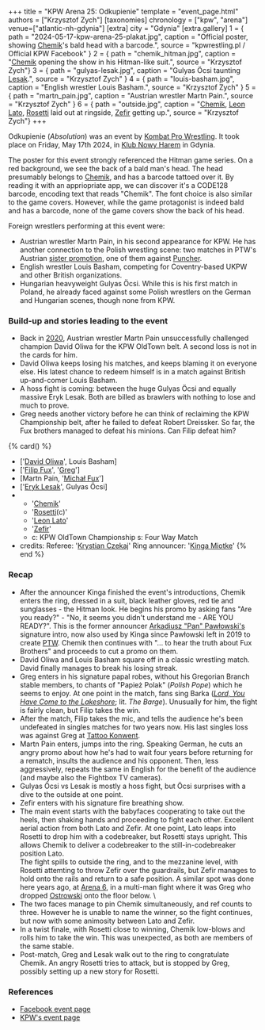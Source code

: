 +++
title = "KPW Arena 25: Odkupienie"
template = "event_page.html"
authors = ["Krzysztof Zych"]
[taxonomies]
chronology = ["kpw", "arena"]
venue=["atlantic-nh-gdynia"]
[extra]
city = "Gdynia"
[extra.gallery]
1 = { path = "2024-05-17-kpw-arena-25-plakat.jpg", caption = "Official poster, showing [Chemik](@/w/chemik.md)'s bald head with a barcode.", source = "kpwrestling.pl / Official KPW Facebook" }
2 = { path = "chemik_hitman.jpg", caption = "[Chemik](@/w/chemik.md) opening the show in his Hitman-like suit.", source = "Krzysztof Zych"}
3 = { path = "gulyas-lesak.jpg", caption = "Gulyas Öcsi taunting [Lesak](@/w/eryk-lesak.md).", source = "Krzysztof Zych" }
4 = { path = "louis-basham.jpg", caption = "English wrestler Louis Basham.", source = "Krzysztof Zych" }
5 = { path = "martn_pain.jpg", caption = "Austrian wrestler Martn Pain.", source = "Krzysztof Zych" }
6 = { path = "outside.jpg", caption = "[Chemik](@/w/chemik.md), [Leon Lato](@/w/leon-lato.md), [Rosetti](@/w/rosetti.md) laid out at ringside, [Zefir](@/w/zefir.md) getting up.", source = "Krzysztof Zych"}
+++

Odkupienie (_Absolution_) was an event by [Kombat Pro Wrestling](@/o/kpw.md). It took place on Friday, May 17th 2024, in [Klub Nowy Harem](@/v/atlantic-nh-gdynia.md) in Gdynia.

The poster for this event strongly referenced the Hitman game series. On a red background, we see the back of a bald man's head. The head presumably belongs to [Chemik](@/w/chemik.md), and has a barcode tattoed over it. By reading it with an appriopriate app, we can discover it's a CODE128 barcode, encoding text that reads "Chemik". The font choice is also similar to the game covers. However, while the game protagonist is indeed bald and has a barcode, none of the game covers show the back of his head.

Foreign wrestlers performing at this event were:

* Austrian wrestler Martn Pain, in his second appearance for KPW. He has another connection to the Polish wrestling scene: two matches in PTW's Austrian [sister promotion](@/o/ptw.md#expansion-into-austria), one of them against [Puncher](@/w/puncher.md).
* English wrestler Louis Basham, competing for Coventry-based UKPW and other British organizations.
* Hungarian heavyweight Gulyas Öcsi. While this is his first match in Poland, he already faced against some Polish wrestlers on the German and Hungarian scenes, though none from KPW.

### Build-up and stories leading to the event

* Back in [2020](@/e/kpw/2020-02-01-kpw-arena-16-polowanie.md), Austrian wrestler Martn Pain unsuccessfully challenged champion David Oliwa for the KPW OldTown belt. A second loss is not in the cards for him.
* David Oliwa keeps losing his matches, and keeps blaming it on everyone else. His latest chance to redeem himself is in a match against British up-and-comer Louis Basham.
* A hoss fight is coming: between the huge Gulyas Öcsi and equally massive Eryk Lesak. Both are billed as brawlers with nothing to lose and much to prove.
* Greg needs another victory before he can think of reclaiming the KPW Championship belt, after he failed to defeat Robert Dreissker. So far, the Fux brothers managed to defeat his minions. Can Filip defeat him?

{% card() %}
- ['[David Oliwa](@/w/david-oliwa.md)', Louis Basham]
- ['[Filip Fux](@/w/filip-fux.md)', '[Greg](@/w/greg.md)']
- [Martn Pain, '[Michał Fux](@/w/michal-fux.md)']
- ['[Eryk Lesak](@/w/eryk-lesak.md)', Gulyas Öcsi]
- - '[Chemik](@/w/chemik.md)'
  - '[Rosetti](@/w/rosetti.md)(c)'
  - '[Leon Lato](@/w/leon-lato.md)'
  - '[Zefir](@/w/zefir.md)'
  - c: KPW OldTown Championship
    s: Four Way Match
- credits:
    Referee: '[Krystian Czekaj](@/w/krystian-czekaj.md)'
    Ring announcer: '[Kinga Miotke](@/w/kinga-miotke.md)'
{% end %}

### Recap

* After the announcer Kinga finished the event's introductions, Chemik enters the ring, dressed in a suit, black leather gloves, red tie and sunglasses - the Hitman look. He begins his promo by asking fans "Are you ready?" - "No, it seems you didn't understand me - ARE YOU READY?". This is the former announcer [Arkadiusz "Pan" Pawłowski's](@/w/pan-pawlowski.md) signature intro, now also used by Kinga since Pawłowski left in 2019 to create [PTW](@/o/ptw.md). Chemik then continues with "... to hear the truth about Fux Brothers" and proceeds to cut a promo on them.
* David Oliwa and Louis Basham square off in a classic wrestling match. David finally manages to break his losing streak.
* Greg enters in his signature papal robes, without his Gregorian Branch stable members, to chants of "Papież Polak" (_Polish Pope_) which he seems to enjoy. At one point in the match, fans sing Barka (_[Lord, You Have Come to the Lakeshore](https://en.wikipedia.org/wiki/Lord,_You_Have_Come_to_the_Lakeshore)_; lit. _The Barge_). Unusually for him, the fight is fairly clean, but Filip takes the win.
* After the match, Filip takes the mic, and tells the audience he's been undefeated in singles matches for two years now. His last singles loss was against Greg at [Tattoo Konwent](@/e/kpw/2022-07-30-kpw-tattoo-konwent-2022-day1.md).
* Martn Pain enters, jumps into the ring. Speaking German, he cuts an angry promo about how he's had to wait four years before returning for a rematch, insults the audience and his opponent. Then, less aggressively, repeats the same in English for the benefit of the audience (and maybe also the Fightbox TV cameras).
* Gulyas Öcsi vs Lesak is mostly a hoss fight, but Öcsi surprises with a dive to the outside at one point.
* Zefir enters with his signature fire breathing show.
* The main event starts with the babyfaces cooperating to take out the heels, then shaking hands and proceeding to fight each other. Excellent aerial action from both Lato and Zefir.
  At one point, Lato leaps into Rosetti to drop him with a codebreaker, but Rosetti stays upright. This allows Chemik to deliver a codebreaker to the still-in-codebreaker position Lato. \
  The fight spills to outside the ring, and to the mezzanine level, with Rosetti attemting to throw Zefir over the guardrails, but Zefir manages to hold onto the rails and return to a safe position.
  A similar spot was done here years ago, at [Arena 6](@/e/kpw/2017-04-08-kpw-arena-6-selekcja.md), in a multi-man fight where it was Greg who dropped [Ostrowski](@/w/ostrowski.md) onto the floor below. \
* The two faces manage to pin Chemik simultaneously, and ref counts to three. However he is unable to name the winner, so the fight continues, but now with some animosity between Lato and Zefir.
* In a twist finale, with Rosetti close to winning, Chemik low-blows and rolls him to take the win. This was unexpected, as both are members of the same stable.
* Post-match, Greg and Lesak walk out to the ring to congratulate Chemik. An angry Rosetti tries to attack, but is stopped by Greg, possibly setting up a new story for Rosetti.


### References

* [Facebook event page](https://www.facebook.com/events/755462466329460)
* [KPW's event page](https://kpwrestling.pl/events/kpw-arena-25/)
